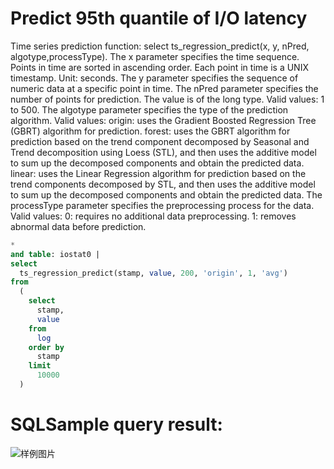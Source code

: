 # Predict 95th quantile of I/O latency

Time series prediction function:
select ts_regression_predict(x, y, nPred, algotype,processType).
The x parameter specifies the time sequence. Points in time are sorted in ascending order. Each point in time is a UNIX timestamp. Unit: seconds.
The y parameter specifies the sequence of numeric data at a specific point in time.
The nPred parameter specifies the number of points for prediction. The value is of the long type. Valid values: 1 to 500.
The algotype parameter specifies the type of the prediction algorithm. Valid values: origin: uses the Gradient Boosted Regression Tree (GBRT) algorithm for prediction. forest: uses the GBRT algorithm for prediction based on the trend component decomposed by Seasonal and Trend decomposition using Loess (STL), and then uses the additive model to sum up the decomposed components and obtain the predicted data. linear: uses the Linear Regression algorithm for prediction based on the trend components decomposed by STL, and then uses the additive model to sum up the decomposed components and obtain the predicted data.
The processType parameter specifies the preprocessing process for the data. Valid values: 0: requires no additional data preprocessing. 1: removes abnormal data before prediction.

```SQL
*
and table: iostat0 |
select
  ts_regression_predict(stamp, value, 200, 'origin', 1, 'avg')
from
  (
    select
      stamp,
      value
    from
      log
    order by
      stamp
    limit
      10000
  )
```

# SQLSample query result:

![样例图片](http://slsconsole.oss-cn-hangzhou.aliyuncs.com/sql_sample/17IO%E5%BB%B6%E8%BF%9F%E7%9A%8495%E5%88%86%E4%BD%8D%E6%95%B0%E9%A2%84%E6%B5%8B.jpg)
